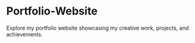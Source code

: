 # Portfolio-Website
Explore my portfolio website showcasing my creative work, projects, and achievements. 
